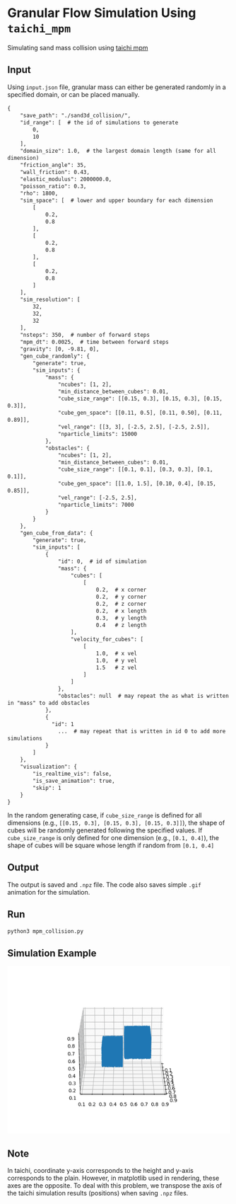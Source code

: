 # Granular Flow Simulation Using `taichi_mpm`
Simulating sand mass collision using
[taichi mpm](https://github.com/taichi-dev/taichi_elements)

## Input
Using `input.json` file, granular mass can either be generated randomly in a 
specified domain, or can be placed manually.

```shell
{
    "save_path": "./sand3d_collision/",
    "id_range": [  # the id of simulations to generate
        0,
        10
    ],
    "domain_size": 1.0,  # the largest domain length (same for all dimension)
    "friction_angle": 35,
    "wall_friction": 0.43,
    "elastic_modulus": 2000000.0,
    "poisson_ratio": 0.3,
    "rho": 1800,
    "sim_space": [  # lower and upper boundary for each dimension 
        [
            0.2,
            0.8
        ],
        [
            0.2,
            0.8
        ],
        [
            0.2,
            0.8
        ]
    ],
    "sim_resolution": [
        32,
        32,
        32
    ],
    "nsteps": 350,  # number of forward steps
    "mpm_dt": 0.0025,  # time between forward steps
    "gravity": [0, -9.81, 0],
    "gen_cube_randomly": {
        "generate": true,
        "sim_inputs": {
            "mass": {
                "ncubes": [1, 2],
                "min_distance_between_cubes": 0.01,
                "cube_size_range": [[0.15, 0.3], [0.15, 0.3], [0.15, 0.3]],
                "cube_gen_space": [[0.11, 0.5], [0.11, 0.50], [0.11, 0.89]],
                "vel_range": [[3, 3], [-2.5, 2.5], [-2.5, 2.5]],
                "nparticle_limits": 15000
            },
            "obstacles": {
                "ncubes": [1, 2],
                "min_distance_between_cubes": 0.01,
                "cube_size_range": [[0.1, 0.1], [0.3, 0.3], [0.1, 0.1]],
                "cube_gen_space": [[1.0, 1.5], [0.10, 0.4], [0.15, 0.85]],
                "vel_range": [-2.5, 2.5],
                "nparticle_limits": 7000
            }
        }
    },
    "gen_cube_from_data": {
        "generate": true,
        "sim_inputs": [
            {
                "id": 0,  # id of simulation
                "mass": {
                    "cubes": [
                        [
                            0.2,  # x corner 
                            0.2,  # y corner
                            0.2,  # z corner
                            0.2,  # x length
                            0.3,  # y length
                            0.4   # z length                        
                    ],
                    "velocity_for_cubes": [
                        [
                            1.0,  # x vel
                            1.0,  # y vel
                            1.5   # z vel
                        ]
                    ]
                },
                "obstacles": null  # may repeat the as what is written in "mass" to add obstacles
            },
            {
              "id": 1  
                ...  # may repeat that is written in id 0 to add more simulations
            }
        ]
    },
    "visualization": {
        "is_realtime_vis": false,
        "is_save_animation": true,
        "skip": 1
    }
}
```
In the random generating case,
if `cube_size_range` is defined for all dimensions (e.g., `[[0.15, 0.3], [0.15, 0.3], [0.15, 0.3]]`),
the shape of cubes will be randomly generated following the specified values.
If `cube_size_range` is only defined for one dimension (e.g., `[0.1, 0.4]`), 
the shape of cubes will be square whose length if random from `[0.1, 0.4]`


## Output
The output is saved and `.npz` file. The code also saves simple `.gif` 
animation for the simulation. 

## Run
```shell
python3 mpm_collision.py
```

## Simulation Example
![Sand collision example](example.gif)

## Note
In taichi, coordinate y-axis corresponds to the height and y-axis corresponds 
to the plain. However, in matplotlib used in rendering, these axes are the opposite.
To deal with this problem, we transpose the axis of the taichi simulation results
(positions) when saving `.npz` files. 



